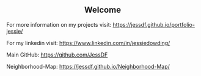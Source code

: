 <h2 style="text-align: center;">Welcome</h2>

For more information on my projects visit: <a href="https://jessdf.github.io/portfolio-jessie/">https://jessdf.github.io/portfolio-jessie/</a>

For my linkedin visit: <a href="https://www.linkedin.com/in/jessiedowding/">https://www.linkedin.com/in/jessiedowding/</a>

Main GitHub: <a href="https://github.com/JessDF">https://github.com/JessDF</a>

Neighborhood-Map: <a href="https://jessdf.github.io/Neighborhood-Map/">https://jessdf.github.io/Neighborhood-Map/</a>